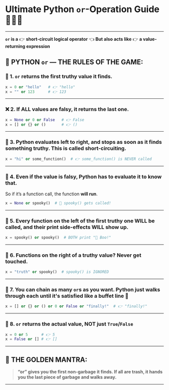 # Ultimate Python `or`-Operation Guide 🧠🐍🔥

---

**`or` is a** 👉 **short-circuit logical operator** 👈
**But also acts like** 👉 **a value-returning expression**

## 🧾 PYTHON `or` — THE RULES OF THE GAME:

### 🥇 1. `or` returns the **first truthy value** it finds.

```python
x = 0 or "hello"   # 👉 "hello"
x = "" or 123      # 👉 123
```

---

### ❌ 2. If ALL values are falsy, it returns the **last one**.

```python
x = None or 0 or False   # 👉 False
x = [] or {} or ()       # 👉 ()
```

---

### 🧠 3. Python **evaluates left to right**, and stops as soon as it finds something truthy. This is called **short-circuiting**.

```python
x = "hi" or some_function()  # 👉 some_function() is NEVER called
```

---

### 🚨 4. Even if the value is falsy, Python **has to evaluate** it to know that.

So if it’s a function call, the function **will run**.

```python
x = None or spooky()  # 👻 spooky() gets called!
```

---

### 👻 5. Every function on the left of the first truthy one **WILL be called**, and their print side-effects WILL show up.

```python
x = spooky() or spooky()  # BOTH print "👻 Boo!"
```

---

### 🧨 6. Functions on the **right** of a truthy value? **Never get touched**.

```python
x = "truth" or spooky()  # spooky() is IGNORED
```

---

### 🔁 7. You can chain as many `or`s as you want. Python just walks through each until it's satisfied like a buffet line 🍱

```python
x = [] or {} or () or 0 or False or "finally!"  # 👉 "finally!"
```

---

### 🧪 8. `or` returns the **actual value**, NOT just `True`/`False`

```python
x = 0 or 5      # 👉 5
x = False or [] # 👉 []
```

---

## 🔮 THE GOLDEN MANTRA:

> **“or” gives you the first non-garbage it finds. If all are trash, it hands you the last piece of garbage and walks away.**

---
